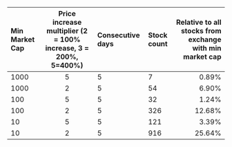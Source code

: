 | Min Market Cap | Price increase multiplier (2 = 100% increase, 3 = 200%, 5=400%) | Consecutive days | Stock count | Relative to all stocks from exchange with min market cap |
| :------------- | :-------------------------------------------------------------: | :--------------- | :---------- | -------------------------------------------------------: |
| 1000           |                                5                                | 5                | 7           |                                                    0.89% |
| 1000           |                                2                                | 5                | 54          |                                                    6.90% |
| 100            |                                5                                | 5                | 32          |                                                    1.24% |
| 100            |                                2                                | 5                | 326         |                                                   12.68% |
| 10             |                                5                                | 5                | 121         |                                                    3.39% |
| 10             |                                2                                | 5                | 916         |                                                   25.64% |
